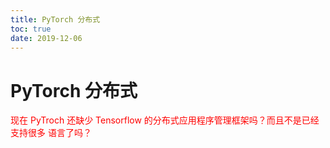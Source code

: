 ```yaml
---
title: PyTorch 分布式
toc: true
date: 2019-12-06
---
```

# PyTorch 分布式

<span style="color:red;">现在 PyTroch 还缺少 Tensorflow 的分布式应用程序管理框架吗？而且不是已经支持很多 语言了吗？</span>
